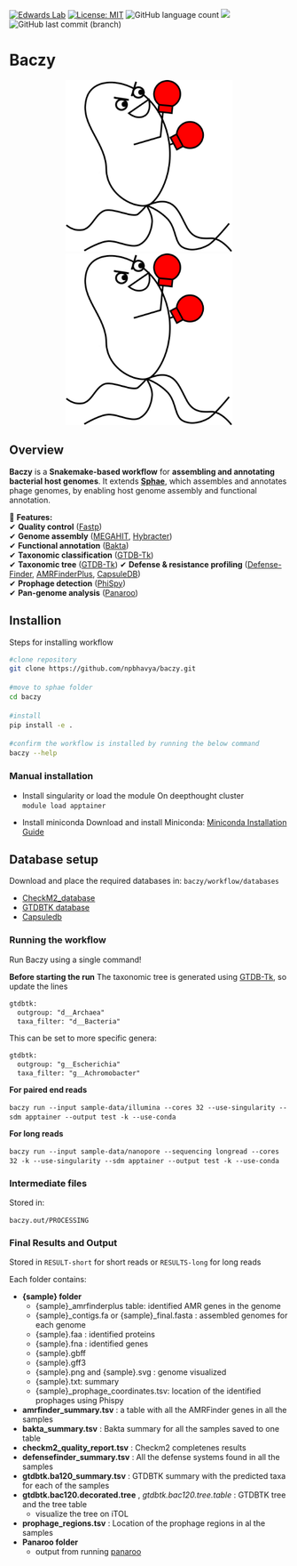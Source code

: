 [![Edwards Lab](https://img.shields.io/badge/Bioinformatics-EdwardsLab-03A9F4)](https://edwards.flinders.edu.au)
[![License: MIT](https://img.shields.io/badge/License-MIT-yellow.svg)](https://opensource.org/licenses/MIT)
![GitHub language count](https://img.shields.io/github/languages/count/npbhavya/baczy)
[![](https://img.shields.io/static/v1?label=CLI&message=Snaketool&color=blueviolet)](https://github.com/beardymcjohnface/Snaketool)
![GitHub last commit (branch)](https://img.shields.io/github/last-commit/npbhavya/baczy)

# Baczy
<p align="center">
  <img src="baczy.png#gh-light-mode-only" width="300">
  <img src="baczy.png#gh-dark-mode-only" width="300">
</p>

## Overview

**Baczy** is a **Snakemake-based workflow** for **assembling and annotating bacterial host genomes**. It extends **[Sphae](https://github.com/linsalrob/sphae)**, which assembles and annotates phage genomes, by enabling host genome assembly and functional annotation. 

🔹 **Features:**  
✔ **Quality control** ([Fastp](https://github.com/OpenGene/fastp))  
✔ **Genome assembly** ([MEGAHIT](https://github.com/voutcn/megahit), [Hybracter](https://github.com/gbouras13/hybracter))  
✔ **Functional annotation** ([Bakta](https://github.com/oschwengers/bakta))  
✔ **Taxonomic classification** ([GTDB-Tk](https://github.com/Ecogenomics/GTDBTk))  
✔ **Taxonomic tree** ([GTDB-Tk](https://github.com/Ecogenomics/GTDBTk)) 
✔ **Defense & resistance profiling** ([Defense-Finder](https://github.com/mdmparis/defense-finder), [AMRFinderPlus](https://github.com/ncbi/amr), [CapsuleDB](https://research.pasteur.fr/en/tool/capsulefinder/))  
✔ **Prophage detection** ([PhiSpy](https://github.com/linsalrob/PhiSpy))  
✔ **Pan-genome analysis** ([Panaroo](https://github.com/gtonkinhill/panaroo))  

## Installion

Steps for installing workflow 

  ```bash
  #clone repository
  git clone https://github.com/npbhavya/baczy.git

  #move to sphae folder
  cd baczy

  #install
  pip install -e .

  #confirm the workflow is installed by running the below command 
  baczy --help
  ```

### Manual installation 
- Install singularity or load the module
    On deepthought cluster \
    `module load apptainer`

- Install miniconda
    Download and install Miniconda:
    [Miniconda Installation Guide](https://docs.anaconda.com/miniconda/install/)

## Database setup

Download and place the required databases in:
  `baczy/workflow/databases`

  - [CheckM2_database](https://github.com/chklovski/CheckM2?tab=readme-ov-file#database)
  - [GTDBTK database](https://ecogenomics.github.io/GTDBTk/installing/index.html)
  - [Capsuledb](https://gitlab.pasteur.fr/gem/capsuledb/-/tree/master/CapsuleFinder_models?ref_type=heads)

### Running the workflow

Run Baczy using a single command!

**Before starting the run**
The taxonomic tree is generated using [GTDB-Tk](https://github.com/Ecogenomics/GTDBTk), so update the lines 
  
  ```
  gtdbtk:
    outgroup: "d__Archaea"
    taxa_filter: "d__Bacteria"
  ```

This can be set to more specific genera: 
  
  ```
  gtdbtk:
    outgroup: "g__Escherichia"
    taxa_filter: "g__Achromobacter"
  ```

**For paired end reads**

  `baczy run --input sample-data/illumina --cores 32 --use-singularity --sdm apptainer --output test -k --use-conda`

**For long reads**

  `baczy run --input sample-data/nanopore --sequencing longread --cores 32 -k --use-singularity --sdm apptainer --output test -k --use-conda`

### Intermediate files 
Stored in:


  `baczy.out/PROCESSING`

### Final Results and Output
Stored in `RESULT-short` for short reads or `RESULTS-long` for long reads

Each folder contains:
  - **{sample} folder**
    - {sample}_amrfinderplus table: identified AMR genes in the genome
    - {sample}_contigs.fa or {sample}_final.fasta : assembled genomes for each genome
    - {sample}.faa : identified proteins
    - {sample}.fna : identified genes
    - {sample}.gbff
    - {sample}.gff3
    - {sample}.png and {sample}.svg : genome visualized
    - {sample}.txt: summary 
    - {sample}_prophage_coordinates.tsv: location of the identified prophages using Phispy
  - **amrfinder_summary.tsv** : a table with all the AMRFinder genes in all the samples
  - **bakta_summary.tsv** : Bakta summary for all the samples saved to one table
  - **checkm2_quality_report.tsv** : Checkm2 completenes results
  - **defensefinder_summary.tsv** : All the defense systems found in all the samples 
  - **gtdbtk.ba120_summary.tsv** : GTDBTK summary with the predicted taxa for each of the samples
  - **gtdbtk.bac120.decorated.tree** , *gtdbtk.bac120.tree.table* : GTDBTK tree and the tree table
    - visualize the tree on iTOL
  - **prophage_regions.tsv** : Location of the prophage regions in al the samples
  - **Panaroo folder**
    - output from running [panaroo](https://github.com/gtonkinhill/panaroo)  
